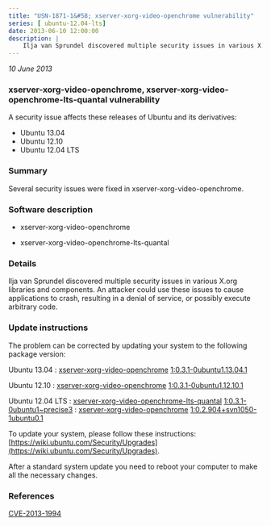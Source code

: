 ```yaml
---
title: "USN-1871-1&#58; xserver-xorg-video-openchrome vulnerability"
series: [ ubuntu-12.04-lts]
date: 2013-06-10 12:00:00
description: |
    Ilja van Sprundel discovered multiple security issues in various X.org libraries and components. An attacker could use these issues to cause applications to crash, resulting in a denial of service, or possibly execute arbitrary code. 
--- 
```

 
 

*10 June 2013*

### xserver-xorg-video-openchrome, xserver-xorg-video-openchrome-lts-quantal vulnerability

A security issue affects these releases of Ubuntu and its derivatives:

* Ubuntu 13.04
* Ubuntu 12.10
* Ubuntu 12.04 LTS

### Summary

Several security issues were fixed in xserver-xorg-video-openchrome. 

### Software description

* xserver-xorg-video-openchrome 

* xserver-xorg-video-openchrome-lts-quantal 

### Details

Ilja van Sprundel discovered multiple security issues in various X.org libraries and components. An attacker could use these issues to cause applications to crash, resulting in a denial of service, or possibly execute arbitrary code. 

### Update instructions

The problem can be corrected by updating your system to the following package version:

Ubuntu 13.04
 : [xserver-xorg-video-openchrome](https://launchpad.net/ubuntu/+source/xserver-xorg-video-openchrome) <span> [1:0.3.1-0ubuntu1.13.04.1](https://launchpad.net/ubuntu/+source/xserver-xorg-video-openchrome/1:0.3.1-0ubuntu1.13.04.1) </span> 

Ubuntu 12.10
 : [xserver-xorg-video-openchrome](https://launchpad.net/ubuntu/+source/xserver-xorg-video-openchrome) <span> [1:0.3.1-0ubuntu1.12.10.1](https://launchpad.net/ubuntu/+source/xserver-xorg-video-openchrome/1:0.3.1-0ubuntu1.12.10.1) </span> 

Ubuntu 12.04 LTS
 : [xserver-xorg-video-openchrome-lts-quantal](https://launchpad.net/ubuntu/+source/xserver-xorg-video-openchrome-lts-quantal) <span> [1:0.3.1-0ubuntu1~precise3](https://launchpad.net/ubuntu/+source/xserver-xorg-video-openchrome-lts-quantal/1:0.3.1-0ubuntu1~precise3) </span> 
 : [xserver-xorg-video-openchrome](https://launchpad.net/ubuntu/+source/xserver-xorg-video-openchrome) <span> [1:0.2.904+svn1050-1ubuntu0.1](https://launchpad.net/ubuntu/+source/xserver-xorg-video-openchrome/1:0.2.904+svn1050-1ubuntu0.1) </span> 

To update your system, please follow these instructions: [https://wiki.ubuntu.com/Security/Upgrades](https://wiki.ubuntu.com/Security/Upgrades).

After a standard system update you need to reboot your computer to make all the necessary changes. 

### References

 
 [CVE-2013-1994](http://people.ubuntu.com/~ubuntu-security/cve/CVE-2013-1994)
 

